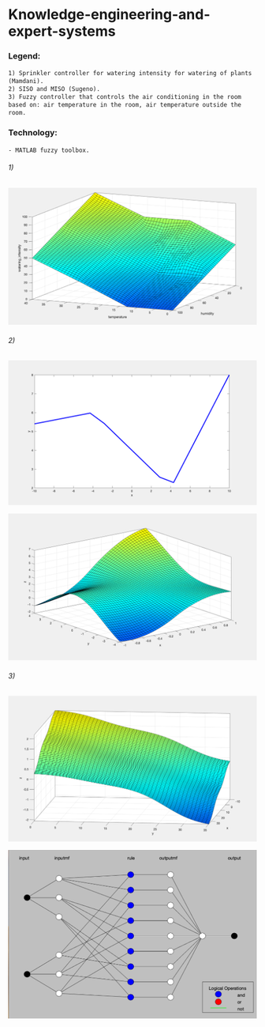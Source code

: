 # Knowledge-engineering-and-expert-systems

### Legend:
```
1) Sprinkler controller for watering intensity for watering of plants (Mamdani).
2) SISO and MISO (Sugeno).
3) Fuzzy controller that controls the air conditioning in the room based on: air temperature in the room, air temperature outside the room.
```

### Technology:
```
- MATLAB fuzzy toolbox.
```

###### 1)

![](https://github.com/KrzysiekJa/Knowledge-engineering-and-expert-systems/blob/main/pictures/surf_lab_01.png)

###### 2)

![](https://github.com/KrzysiekJa/Knowledge-engineering-and-expert-systems/blob/main/pictures/plot_lab_02.png)

![](https://github.com/KrzysiekJa/Knowledge-engineering-and-expert-systems/blob/main/pictures/surf_lab_02.png)

###### 3)

![](https://github.com/KrzysiekJa/Knowledge-engineering-and-expert-systems/blob/main/pictures/surf_lab_03.png)

![](https://github.com/KrzysiekJa/Knowledge-engineering-and-expert-systems/blob/main/pictures/structure_lab_03.png)